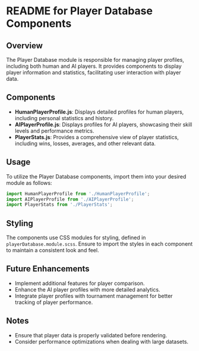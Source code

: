 # README for Player Database Components

## Overview
The Player Database module is responsible for managing player profiles, including both human and AI players. It provides components to display player information and statistics, facilitating user interaction with player data.

## Components
- **HumanPlayerProfile.js**: Displays detailed profiles for human players, including personal statistics and history.
- **AIPlayerProfile.js**: Displays profiles for AI players, showcasing their skill levels and performance metrics.
- **PlayerStats.js**: Provides a comprehensive view of player statistics, including wins, losses, averages, and other relevant data.

## Usage
To utilize the Player Database components, import them into your desired module as follows:

```javascript
import HumanPlayerProfile from './HumanPlayerProfile';
import AIPlayerProfile from './AIPlayerProfile';
import PlayerStats from './PlayerStats';
```

## Styling
The components use CSS modules for styling, defined in `playerDatabase.module.scss`. Ensure to import the styles in each component to maintain a consistent look and feel.

## Future Enhancements
- Implement additional features for player comparison.
- Enhance the AI player profiles with more detailed analytics.
- Integrate player profiles with tournament management for better tracking of player performance.

## Notes
- Ensure that player data is properly validated before rendering.
- Consider performance optimizations when dealing with large datasets.
